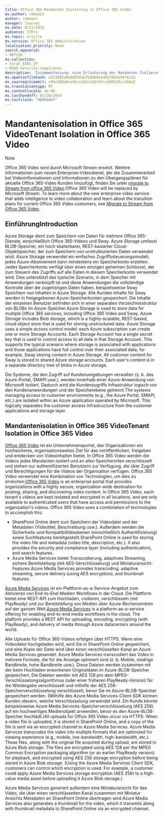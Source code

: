 ```yaml
---
title: Office 365-Mandanten Isolierung in Office 365 Video
ms.author: robmazz
author: robmazz
manager: laurawi
ms.date: 8/21/2018
audience: ITPro
ms.topic: article
ms.service: Office 365 Administration
localization_priority: None
search.appverid:
- MET150
ms.collection:
- Strat_O365_IP
- M365-security-compliance
description: 'Zusammenfassung: eine Erläuterung der Mandanten Isolierung in Office 365 Video.'
ms.openlocfilehash: e153605a0e8d938ab7bddb92e46d7d54a94f612a
ms.sourcegitcommit: c94cb88a9ce5bcc2d3c558f0fcc648519cc264a2
ms.translationtype: MT
ms.contentlocale: de-DE
ms.lasthandoff: 02/20/2019
ms.locfileid: "30091047"
---
```

# <a name="tenant-isolation-in-office-365-video"></a><span data-ttu-id="2bedb-103">Mandantenisolation in Office 365 Video</span><span class="sxs-lookup"><span data-stu-id="2bedb-103">Tenant Isolation in Office 365 Video</span></span>

> [!NOTE]
> <span data-ttu-id="2bedb-p101">Office 365 Video wird durch Microsoft Stream ersetzt. Weitere Informationen zum neuen Enterprise-Videodienst, der die Zusammenarbeit bei Videoinformationen und Informationen zu den Übergangsplänen für aktuelle Office 365-Video Kunden hinzufügt, finden Sie unter [migrate to Stream from office 365 Video](https://docs.microsoft.com/stream/).</span><span class="sxs-lookup"><span data-stu-id="2bedb-p101">Office 365 Video will be replaced by Microsoft Stream. To learn more about the new enterprise video service that adds intelligence to video collaboration and learn about the transition plans for current Office 365 Video customers, see [Migrate to Stream from Office 365 Video](https://docs.microsoft.com/stream/).</span></span>

## <a name="introduction"></a><span data-ttu-id="2bedb-106">Einführung</span><span class="sxs-lookup"><span data-stu-id="2bedb-106">Introduction</span></span>
<span data-ttu-id="2bedb-p102">Azure Storage dient zum Speichern von Daten für mehrere Office 365-Dienste, einschließlich Office 365-Videos und Sway. Azure Storage umfasst BLOB-Speicher, ein hoch skalierbarer, REST-basierter Cloud-Objektspeicher, der zum Speichern von unstrukturierten Daten verwendet wird. Azure Storage verwendet ein einfaches Zugriffssteuerungsmodell; jedes Azure-Abonnement kann mindestens ein Speicherkonto erstellen. Jedes Speicherkonto verfügt über einen einzigen geheimen Schlüssel, der zum Steuern des Zugriffs auf alle Daten in diesem Speicherkonto verwendet wird. Dies unterstützt das typische Szenario, in dem Speicher mit Anwendungen verknüpft ist und diese Anwendungen die vollständige Kontrolle über die zugehörigen Daten haben. beispielsweise Sway Speichern von Inhalten in Azure Storage. Alle Kunden Inhalte für Sway werden in freigegebenen Azure-Speicherkonten gespeichert. Die Inhalte der einzelnen Benutzer befinden sich in einer separaten Verzeichnisstruktur von BLOBs im Azure-Speicher.</span><span class="sxs-lookup"><span data-stu-id="2bedb-p102">Azure Storage is used to store data for multiple Office 365 services, including Office 365 Video and Sway. Azure Storage includes Blob storage, which is a highly-scalable, REST-based, cloud object store that is used for storing unstructured data. Azure Storage uses a simple access control model; each Azure subscription can create one or more Storage Accounts. Each Storage Account has a single secret key that is used to control access to all data in that Storage Account. This supports the typical scenario where storage is associated with applications and those applications have full control over their associated data; for example, Sway storing content in Azure Storage. All customer content for Sway is stored in shared Azure storage accounts. Each user's content is in a separate directory tree of blobs in Azure storage.</span></span>

<span data-ttu-id="2bedb-p103">Die Systeme, die den Zugriff auf Kundenumgebungen verwalten (z. b. das Azure-Portal, SMAPI usw.), werden innerhalb einer Azure-Anwendung von Microsoft isoliert. Dadurch wird die Kundenzugriffs Infrastruktur logisch von den Kundenanwendungen und der Speicherebene getrennt.</span><span class="sxs-lookup"><span data-stu-id="2bedb-p103">The systems managing access to customer environments (e.g., the Azure Portal, SMAPI, etc.) are isolated within an Azure application operated by Microsoft. This logically separates the customer access infrastructure from the customer applications and storage layer.</span></span>

## <a name="tenant-isolation-in-office-365-video"></a><span data-ttu-id="2bedb-116">Mandantenisolation in Office 365 Video</span><span class="sxs-lookup"><span data-stu-id="2bedb-116">Tenant Isolation in Office 365 Video</span></span>
<span data-ttu-id="2bedb-p104">[Office 365 Video](https://support.office.com/article/Meet-Office-365-Video-ca1cc1a9-a615-46e1-b6a3-40dbd99939a6) ist ein Unternehmensportal, das Organisationen ein hochsicheres, organisationsweites Ziel für das veröffentlichen, freigeben und entdecken von Videoinhalten bietet. In Office 365 Video werden die Videos jedes Mandanten isoliert und an allen Speicherorten verschlüsselt und stehen nur authentifizierten Benutzern zur Verfügung, die über Zugriff und Berechtigungen für die Videos der Organisation verfügen. Office 365 Video verwendet eine Kombination von Technologien, um dies zu erreichen:</span><span class="sxs-lookup"><span data-stu-id="2bedb-p104">[Office 365 Video](https://support.office.com/article/Meet-Office-365-Video-ca1cc1a9-a615-46e1-b6a3-40dbd99939a6) is an enterprise portal that provides organizations with a highly secure, organization-wide destination for posting, sharing, and discovering video content. In Office 365 Video, each tenant's videos are kept isolated and encrypted in all locations, and are only available to authenticated users that have access and permissions to the organization's videos. Office 365 Video uses a combination of technologies to accomplish this:</span></span>
- <span data-ttu-id="2bedb-p105">SharePoint Online dient zum Speichern der Videodatei und der Metadaten (Videotitel, Beschreibung usw.). Außerdem werden die Sicherheits-und Kompatibilitätsebenen (einschließlich Authentifizierung) sowie Suchfeatures bereitgestellt.</span><span class="sxs-lookup"><span data-stu-id="2bedb-p105">SharePoint Online is used for storing the video file and metadata (video title, description, etc.). It also provides the security and compliance layer (including authentication), and search features.</span></span>
- <span data-ttu-id="2bedb-122">Azure Media Services bietet Transcodierung, adaptives Streaming, sichere Bereitstellung (mit AES-Verschlüsselung) und Miniaturansicht-Features.</span><span class="sxs-lookup"><span data-stu-id="2bedb-122">Azure Media Services provides transcoding, adaptive streaming, secure delivery (using AES encryption), and thumbnail features.</span></span>

<span data-ttu-id="2bedb-p106">[Azure Media Services](https://azure.microsoft.com/services/media-services/) ist ein Plattform-as-a-Service-Angebot zum Aktivieren von End-to-End-Medien Workflows in der Cloud. Die Plattform bietet eine REST-API zum Hochladen, codieren, verschlüsseln (mit PlayReady) und zur Bereitstellung von Medien über Azure-Rechenzentren auf der ganzen Welt.</span><span class="sxs-lookup"><span data-stu-id="2bedb-p106">[Azure Media Services](https://azure.microsoft.com/services/media-services/) is a platform-as-a-service offering for enabling end-to-end media workflows in the cloud. The platform provides a REST API for uploading, encoding, encrypting (with PlayReady), and delivery of media through Azure datacenters around the world.</span></span>

<span data-ttu-id="2bedb-p107">Alle Uploads für Office 365-Videos erfolgen über HTTPS. Wenn eine Videodatei hochgeladen wird, wird Sie in SharePoint Online gespeichert, und eine Kopie der Datei wird über einen verschlüsselten Kanal an Azure Media Services gesendet. Azure Media Services transcodiert das Video in mehrere Formate, die für die Anzeige optimiert sind (z. b. Mobile, niedrige Bandbreite, hohe Bandbreite usw.). Diese Dateien werden zusammen mit der beim Hochladen erworbenen Originaldatei im Azure-BLOB-Speicher gespeichert. Die Dateien werden mit AES 128 pro dem MPEG-Verschlüsselungsalgorithmus (oder einer früheren PlayReady-Version) für die Wiedergabe verschlüsselt und mithilfe der AES 256-Speicherverschlüsselung verschlüsselt, bevor Sie im Azure-BLOB-Speicher gespeichert werden. (Mithilfe des Azure Media Services-Client-SDK können Kunden steuern, welche Verschlüsselung verwendet wird. Ein Kunde könnte beispielsweise Azure Media Services-Speicherverschlüsselung (AES 256) auf ein hochwertiges Medienobjekt anwenden, bevor es den Azure-BLOB-Speicher hochlädt.)</span><span class="sxs-lookup"><span data-stu-id="2bedb-p107">All uploads for Office 365 Video occur via HTTPS. When a video file is uploaded, it is stored in SharePoint Online, and a copy of the file is sent via an encrypted channel to Azure Media Services. Azure Media Services transcodes the video into multiple formats that are optimized for viewing experience (e.g., mobile, low-bandwidth, high-bandwidth, etc.). These files, along with the original file acquired during upload, are stored in Azure Blob storage. The files are encrypted using AES 128 per the MPEG Common Encryption packaging algorithm (or an earlier PlayReady version) for playback, and encrypted using AES 256 storage encryption before being stored in Azure Blob storage. (Using the Azure Media Services Client SDK, customers can control which encryption is used. For example, a customer could apply Azure Media Services storage encryption (AES 256) to a high-value media asset before uploading it Azure Blob storage.)</span></span>

<span data-ttu-id="2bedb-132">Azure Media Services generiert außerdem eine Miniaturansicht für das Video, die über einen verschlüsselten Kanal zusammen mit Miniatur Ansichts Metadaten an SharePoint Online übertragen wird.</span><span class="sxs-lookup"><span data-stu-id="2bedb-132">Azure Media Services also generates a thumbnail for the video, which it transmits along with thumbnail metadata to SharePoint Online via an encrypted channel.</span></span>
